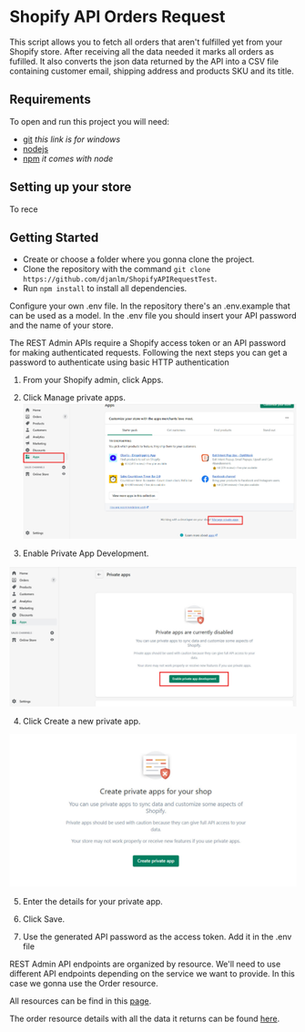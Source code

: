 # Shopify API Orders Request
This script allows you to fetch all orders that aren't fulfilled yet from your Shopify store. After receiving all the data needed it marks all orders as fufilled.
It also converts the json data returned by the API into a CSV file containing customer email, shipping address and products SKU and its title.

## Requirements
To open and run this project you will need:
* [git](https://git-scm.com/download/win) *this link is for windows*
* [nodejs](https://nodejs.org/)
* [npm](https://nodejs.org/) *it comes with node*


## Setting up your store
To rece
## Getting Started

* Create or choose a folder where you gonna clone the project.
* Clone the repository with the command `git clone https://github.com/djanlm/ShopifyAPIRequestTest`.
* Run `npm install` to install all dependencies.


Configure your own .env file. In the repository there's an .env.example that can be used as a model.
In the .env file you should insert your API password and the name of your store. 

The REST Admin APIs require a Shopify access token or an API password for making authenticated requests.
Following the next steps you can get a password to authenticate using basic HTTP authentication
1.	From your Shopify admin, click Apps.

2.	Click Manage private apps.
![ManagePrivateApps](https://github.com/djanlm/ShopifyAPIRequestTest/blob/master/ManagePrivateApps.jpg)

3. Enable Private App Development.

![EnableAppDevelopment](https://github.com/djanlm/ShopifyAPIRequestTest/blob/master/EnablePrivateAppDevelopment.jpg)

4.	Click Create a new private app.

![CreatePrivateAPP](https://github.com/djanlm/ShopifyAPIRequestTest/blob/master/CreatePrivateAPP.jpg)

5.	Enter the details for your private app.

6.	Click Save.

7.	Use the generated API password as the access token. Add it in the .env file


REST Admin API endpoints are organized by resource. We'll need to use different API endpoints depending on the service we want to provide. In this case we gonna use the Order resource.

All resources can be find in this [page](https://shopify.dev/api/admin/rest/reference#selecting-apis-for-your-app).

The order resource details with all the data it returns can be found [here](https://shopify.dev/api/admin/rest/reference/orders/order).



